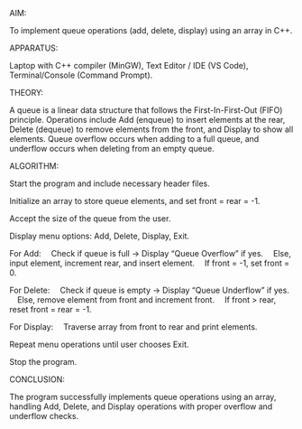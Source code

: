 AIM:

To implement queue operations (add, delete, display) using an array in C++.

APPARATUS:

Laptop with C++ compiler (MinGW), Text Editor / IDE (VS Code), Terminal/Console (Command Prompt).

THEORY:

A queue is a linear data structure that follows the First-In-First-Out (FIFO) principle. Operations include Add (enqueue) to insert elements at the rear, Delete (dequeue) to remove elements from the front, and Display to show all elements. Queue overflow occurs when adding to a full queue, and underflow occurs when deleting from an empty queue.

ALGORITHM:

Start the program and include necessary header files.

Initialize an array to store queue elements, and set front = rear = -1.

Accept the size of the queue from the user.

Display menu options: Add, Delete, Display, Exit.

For Add:
 Check if queue is full → Display “Queue Overflow” if yes.
 Else, input element, increment rear, and insert element.
 If front = -1, set front = 0.

For Delete:
 Check if queue is empty → Display “Queue Underflow” if yes.
 Else, remove element from front and increment front.
 If front > rear, reset front = rear = -1.

For Display:
 Traverse array from front to rear and print elements.

Repeat menu operations until user chooses Exit.

Stop the program.

CONCLUSION:

The program successfully implements queue operations using an array, handling Add, Delete, and Display operations with proper overflow and underflow checks.
